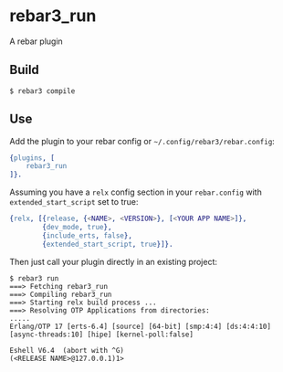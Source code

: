rebar3_run
=====

A rebar plugin

Build
-----

    $ rebar3 compile

Use
---

Add the plugin to your rebar config or `~/.config/rebar3/rebar.config`:

```erlang
{plugins, [
    rebar3_run
]}.
```

Assuming you have a `relx` config section in your `rebar.config` with `extended_start_script` set to true:

```erlang
{relx, [{release, {<NAME>, <VERSION>}, [<YOUR APP NAME>]},
        {dev_mode, true},
        {include_erts, false},
        {extended_start_script, true}]}.
```

Then just call your plugin directly in an existing project:


    $ rebar3 run
    ===> Fetching rebar3_run
    ===> Compiling rebar3_run
    ===> Starting relx build process ...
    ===> Resolving OTP Applications from directories:
    .....
    Erlang/OTP 17 [erts-6.4] [source] [64-bit] [smp:4:4] [ds:4:4:10] [async-threads:10] [hipe] [kernel-poll:false]

    Eshell V6.4  (abort with ^G)
    (<RELEASE NAME>@127.0.0.1)1>
